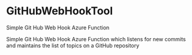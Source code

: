 # GitHubWebHookTool
Simple Git Hub Web Hook Azure Function

Simple Git Hub Web Hook Azure Function  which listens for new commits and maintains the list of topics on a GitHub repository
